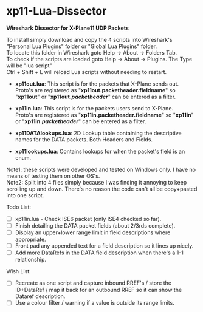 # xp11-Lua-Dissector
**Wireshark Dissector for X-Plane11 UDP Packets**

To install simply download and copy the 4 scripts into Wireshark's "Personal Lua Plugins" folder or "Global Lua Plugins" folder.\
To locate this folder in Wireshark goto Help -> About -> Folders Tab.\
To check if the scripts are loaded goto Help -> About -> Plugins. The Type will be "lua script"\
Ctrl + Shift + L will reload Lua scripts without needing to restart.

- **xp11out.lua**: This script is for the packets that X-Plane sends out.\
Proto's are registered as "**xp11out.packetheader.fieldname**" so "**xp11out**" or "**xp11out.$packetheader$**" can be entered as a filter.

- **xp11in.lua**: This script is for the packets users send to X-Plane.\
Proto's are registered as "**xp11in.packetheader.fieldname**" so "**xp11in**" or "**xp11in.$packetheader$**" can be entered as a filter.

- **xp11DATAlookups.lua**: 2D Lookup table containing the descriptive names for the DATA packets. Both Headers and Fields.

- **xp11lookups.lua**: Contains lookups for when the packet's field is an enum.


Note1: these scripts were developed and tested on Windows only. I have no means of testing them on other OS's.\
Note2: Split into 4 files simply because I was finding it annoying to keep scrolling up and down. There's no reason the code can't all be copy+pasted into one script.

Todo List:
- [ ] xp11in.lua - Check ISE6 packet (only ISE4 checked so far).
- [ ] Finish detailing the DATA packet fields (about 2/3rds complete).
- [ ] Display an upper+lower range limit in field descriptions where appropriate.
- [ ] Front pad any appended text for a field description so it lines up nicely.
- [ ] Add more DataRefs in the DATA field description when there's a 1-1 relationship.

Wish List:
- [ ] Recreate as one script and capture inbound RREF's / store the ID+DataRef / map it back for an outbound RREF so it can show the Dataref description.
- [ ] Use a colour filter / warning if a value is outside its range limits.
